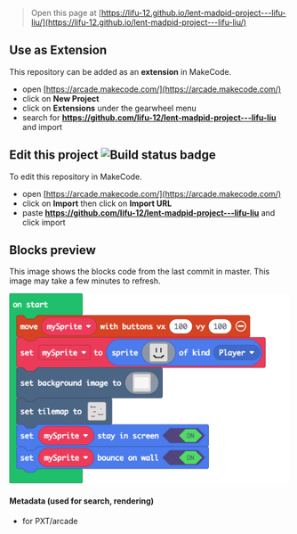  


> Open this page at [https://lifu-12.github.io/lent-madpid-project---lifu-liu/](https://lifu-12.github.io/lent-madpid-project---lifu-liu/)

## Use as Extension

This repository can be added as an **extension** in MakeCode.

* open [https://arcade.makecode.com/](https://arcade.makecode.com/)
* click on **New Project**
* click on **Extensions** under the gearwheel menu
* search for **https://github.com/lifu-12/lent-madpid-project---lifu-liu** and import

## Edit this project ![Build status badge](https://github.com/lifu-12/lent-madpid-project---lifu-liu/workflows/MakeCode/badge.svg)

To edit this repository in MakeCode.

* open [https://arcade.makecode.com/](https://arcade.makecode.com/)
* click on **Import** then click on **Import URL**
* paste **https://github.com/lifu-12/lent-madpid-project---lifu-liu** and click import

## Blocks preview

This image shows the blocks code from the last commit in master.
This image may take a few minutes to refresh.

![A rendered view of the blocks](https://github.com/lifu-12/lent-madpid-project---lifu-liu/raw/master/.github/makecode/blocks.png)

#### Metadata (used for search, rendering)

* for PXT/arcade
<script src="https://makecode.com/gh-pages-embed.js"></script><script>makeCodeRender("{{ site.makecode.home_url }}", "{{ site.github.owner_name }}/{{ site.github.repository_name }}");</script>
